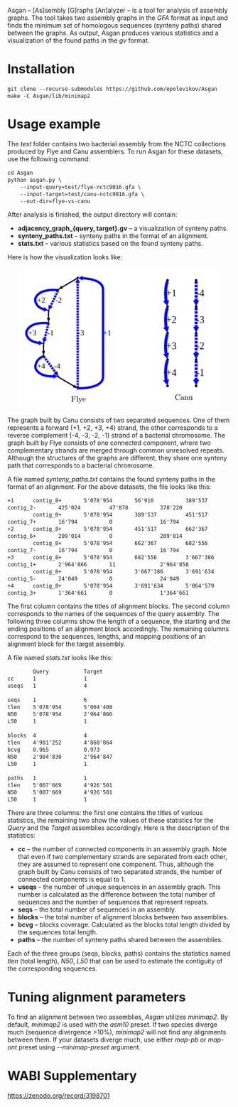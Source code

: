 Asgan – [As]sembly [G]raphs [An]alyzer – is a tool for analysis of assembly graphs.
The tool takes two assembly graphs in the _GFA_ format as input and finds the minimum set
of homologous sequences (synteny paths) shared between the graphs. As output, Asgan
produces various statistics and a visualization of the found paths in the _gv_ format.

# Installation
```
git clone --recurse-submodules https://github.com/epolevikov/Asgan
make -C Asgan/lib/minimap2
```

# Usage example
The _test_ folder contains two bacterial assembly from the NCTC collections produced by Flye
and Canu assemblers. To run Asgan for these datasets, use the following command:
```
cd Asgan
python asgan.py \
    --input-query=test/flye-nctc9016.gfa \
    --input-target=test/canu-nctc9016.gfa \
    --out-dir=flye-vs-canu
```
After analysis is finished, the output directory will contain:
* <strong>adjacency_graph_{query, target}.gv</strong> – a visualization of synteny paths.
* <strong>synteny_paths.txt</strong> – synteny paths in the format of an alignment.
* <strong>stats.txt</strong> – various statistics based on the found synteny paths.

Here is how the visualization looks like:

<p align="center">
    <img src="https://github.com/epolevikov/Asgan/blob/master/example.png">
</p>

The graph built by Canu consists of two separated sequences. One of them represents a forward (+1, +2, +3, +4) strand,
the other corresponds to a reverse complement (-4, -3, -2, -1) strand of a bacterial chromosome. The graph built by Flye
consists of one connected component, where two complementary strands are merged through common unresolved repeats.
Although the structures of the graphs are different, they share one synteny path that corresponds to a bacterial chromosome.

A file named _synteny_paths.txt_ contains the found synteny paths in the format of an alignment. For the above
datasets, the file looks like this:
```
+1      contig_8+       5'078'954       56'910          389'537         contig_2-       425'024         47'878          378'220     
        contig_8+       5'078'954       389'537         451'517         contig_7+       16'794          0               16'794      
+2      contig_8+       5'078'954       451'517         662'367         contig_6+       209'014         0               209'014     
        contig_8+       5'078'954       662'367         682'556         contig_7-       16'794          0               16'794      
+3      contig_8+       5'078'954       682'556         3'667'386       contig_1+       2'964'866       11              2'964'858   
        contig_8+       5'078'954       3'667'386       3'691'634       contig_5-       24'049          0               24'049      
+4      contig_8+       5'078'954       3'691'634       5'064'579       contig_3+       1'364'661       0               1'364'661
```
The first column contains the titles of alignment blocks. The second column corresponds to the names of the sequences of
the query assembly. The following three columns show the length of a sequence, the starting and the ending positions of
an alignment block accordingly. The remaining columns correspond to the sequences, lengths, and mapping positions of
an alignment block for the target assembly.

A file named _stats.txt_ looks like this:
```
        Query           Target
cc      1               1           
useqs   1               4           

seqs    1               6           
tlen    5'078'954       5'004'408   
N50     5'078'954       2'964'866   
L50     1               1           

blocks  4               4           
tlen    4'901'252       4'868'864   
bcvg    0.965           0.973       
N50     2'984'830       2'964'847   
L50     1               1           

paths   1               1           
tlen    5'007'669       4'926'501   
N50     5'007'669       4'926'501   
L50     1               1
```
There are three columns: the first one contains the titles of various statistics, the remaining two show the values
of these statistics for the _Query_ and the _Target_ assemblies accordingly. Here is the description of the statistics:

* __cc__ – the number of connected components in an assembly graph. Note that even if two complementary strands are
separated from each other, they are assumed to represent one component. Thus, although the graph built by Canu consists
of two separated strands, the number of connected components is equal to 1.
* __useqs__ – the number of unique sequences in an assembly graph. This number is calculated as the difference between
the total number of sequences and the number of sequences that represent repeats.
* __seqs__ – the total number of sequences in an assembly.
* __blocks__ – the total number of alignment blocks between two assemblies.
* __bcvg__ – blocks coverage. Calculated as the blocks total length divided by the sequences total length.
* __paths__ – the number of synteny paths shared between the assemblies.

Each of the three groups (seqs, blocks, paths) contains the statistics named _tlen_ (total length), _N50_, _L50_ that
can be used to estimate the contiguity of the corresponding sequences.

# Tuning alignment parameters

To find an alignment between two assemblies, _Asgan_ utilizes _minimap2_. By default, _minimap2_ is
used with the _asm10_ preset. If two species diverge much (sequence divergence >10%), _minimap2_
will not find any alignments between them. If your datasets diverge much, use either _map-pb_ or _map-ont_ preset
using _--minimap-preset_ argument.

# WABI Supplementary

https://zenodo.org/record/3198701
